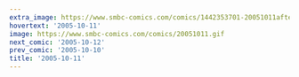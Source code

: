 ```yaml
---
extra_image: https://www.smbc-comics.com/comics/1442353701-20051011after.png
hovertext: '2005-10-11'
image: https://www.smbc-comics.com/comics/20051011.gif
next_comic: '2005-10-12'
prev_comic: '2005-10-10'
title: '2005-10-11'
---
```


